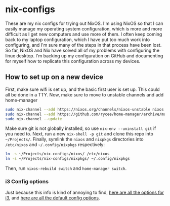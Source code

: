 # nix-configs

These are my nix configs for trying out NixOS.
I'm using NixOS so that I can easily manage my operating system configuration, which is more and more
difficult as I get new computers and use more of them. I often keep coming back to my laptop
configuration, which I have put too much work into configuring, and I'm sure many of the steps in that
process have been lost.
So far, NixOS and Nix have solved all of my problems with configuring the linux desktop.
I'm backing up my configuration on GitHub and documenting for myself how to replicate this
configuration across my devices.

## How to set up on a new device
First, make sure wifi is set up, and the basic first user is set up.
This could all be done in a TTY.
Now, make sure to move to unstable channels and add home-manager
```sh
sudo nix-channel --add https://nixos.org/channels/nixos-unstable nixos
sudo nix-channel --add https://github.com/rycee/home-manager/archive/master.tar.gz home-manager
sudo nix-channel --update
```

Make sure git is not globally installed, so use `nix-env --uninstall git` if you need to.
Next, run a new `nix-shell -p git` and clone this repo into `~/Projects/`.
Finally, symlink the `nixos` and `nixpkgs` directories into `/etc/nixos` and `~/.config/nixpkgs`
respectively:
```sh
ln -s ~/Projects/nix-configs/nixos/ /etc/nixos
ln -s ~/Projects/nix-configs/nixpkgs/ ~/.config/nixpkgs
```
Then, run `nixos-rebuild switch` and `home-manager switch`.

### i3 Config options
Just because this info is kind of annoying to find, [here are all the options for i3](https://github.com/rycee/home-manager/blob/master/modules/services/window-managers/i3-sway/lib/options.nix), and
[here are all the default config options](https://github.com/rycee/home-manager/blob/master/modules/services/window-managers/i3-sway/i3.nix).